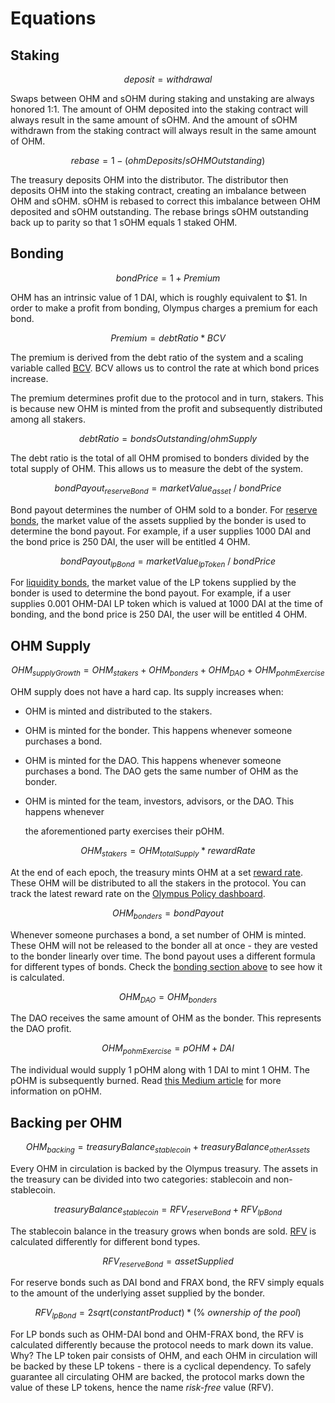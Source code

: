 # Equations

## Staking

$$
deposit = withdrawal
$$

Swaps between OHM and sOHM during staking and unstaking are always honored 1:1. The amount of OHM deposited into the staking contract will always result in the same amount of sOHM. And the amount of sOHM withdrawn from the staking contract will always result in the same amount of OHM.

$$
rebase = 1 - ( ohmDeposits / sOHMOutstanding )
$$

The treasury deposits OHM into the distributor. The distributor then deposits OHM into the staking contract, creating an imbalance between OHM and sOHM. sOHM is rebased to correct this imbalance between OHM deposited and sOHM outstanding. The rebase brings sOHM outstanding back up to parity so that 1 sOHM equals 1 staked OHM.

## Bonding

$$
bond Price = 1 + Premium
$$

OHM has an intrinsic value of 1 DAI, which is roughly equivalent to $1. In order to make a profit from bonding, Olympus charges a premium for each bond.

$$
Premium = debt Ratio * BCV
$$

The premium is derived from the debt ratio of the system and a scaling variable called [BCV](https://docs.olympusdao.finance/references/glossary#bcv). BCV allows us to control the rate at which bond prices increase.

The premium determines profit due to the protocol and in turn, stakers. This is because new OHM is minted from the profit and subsequently distributed among all stakers.

$$
debt Ratio = bondsOutstanding/ohmSupply
$$

The debt ratio is the total of all OHM promised to bonders divided by the total supply of OHM. This allows us to measure the debt of the system.

$$
bondPayout_{reserveBond} = marketValue_{asset}\ /\ bondPrice
$$

Bond payout determines the number of OHM sold to a bonder. For [reserve bonds](https://docs.olympusdao.finance/references/glossary#reserve-bonds), the market value of the assets supplied by the bonder is used to determine the bond payout. For example, if a user supplies 1000 DAI and the bond price is 250 DAI, the user will be entitled 4 OHM.

$$
bondPayout_{lpBond} = marketValue_{lpToken}\ /\ bondPrice
$$

For [liquidity bonds](https://docs.olympusdao.finance/references/glossary#liquidity-bonds), the market value of the LP tokens supplied by the bonder is used to determine the bond payout. For example, if a user supplies 0.001 OHM-DAI LP token which is valued at 1000 DAI at the time of bonding, and the bond price is 250 DAI, the user will be entitled 4 OHM.

## OHM Supply

$$
OHM_{supplyGrowth} = OHM_{stakers} + OHM_{bonders} + OHM_{DAO} + OHM_{pohmExercise}
$$

OHM supply does not have a hard cap. Its supply increases when:

* OHM is minted and distributed to the stakers.
* OHM is minted for the bonder. This happens whenever someone purchases a bond.
* OHM is minted for the DAO. This happens whenever someone purchases a bond. The DAO gets the same number of OHM as the bonder.
* OHM is minted for the team, investors, advisors, or the DAO. This happens whenever

  the aforementioned party exercises their pOHM.

$$
OHM_{stakers} = OHM_{totalSupply} * rewardRate
$$

At the end of each epoch, the treasury mints OHM at a set [reward rate](https://docs.olympusdao.finance/references/glossary#reward-rate). These OHM will be distributed to all the stakers in the protocol. You can track the latest reward rate on the [Olympus Policy dashboard](https://dune.xyz/shadow/Olympus-Policy).

$$
OHM_{bonders} = bondPayout
$$

Whenever someone purchases a bond, a set number of OHM is minted. These OHM will not be released to the bonder all at once - they are vested to the bonder linearly over time. The bond payout uses a different formula for different types of bonds. Check the [bonding section above](equations.md#bonding) to see how it is calculated.

$$
OHM_{DAO} = OHM_{bonders}
$$

The DAO receives the same amount of OHM as the bonder. This represents the DAO profit.

$$
OHM_{pohmExercise} = pOHM + DAI
$$

The individual would supply 1 pOHM along with 1 DAI to mint 1 OHM. The pOHM is subsequently burned. Read [this Medium article](https://olympusdao.medium.com/what-is-poh-16b2c38a6cd6) for more information on pOHM.

## Backing per OHM

$$
OHM_{backing} = treasuryBalance_{stablecoin} + treasuryBalance_{otherAssets}
$$

Every OHM in circulation is backed by the Olympus treasury. The assets in the treasury can be divided into two categories: stablecoin and non-stablecoin.

$$
treasuryBalance_{stablecoin} = RFV_{reserveBond} + RFV_{lpBond}
$$

The stablecoin balance in the treasury grows when bonds are sold. [RFV](https://docs.olympusdao.finance/references/glossary#rfv) is calculated differently for different bond types.

$$
RFV_{reserveBond} = assetSupplied
$$

For reserve bonds such as DAI bond and FRAX bond, the RFV simply equals to the amount of the underlying asset supplied by the bonder.

$$
RFV_{lpBond} = 2sqrt(constantProduct) * (\%\ ownership\ of\ the\ pool)
$$

For LP bonds such as OHM-DAI bond and OHM-FRAX bond, the RFV is calculated differently because the protocol needs to mark down its value. Why? The LP token pair consists of OHM, and each OHM in circulation will be backed by these LP tokens - there is a cyclical dependency. To safely guarantee all circulating OHM are backed, the protocol marks down the value of these LP tokens, hence the name _risk-free_ value \(RFV\).

